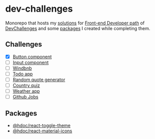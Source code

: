 # dev-challenges

Monorepo that hosts my [solutions](#challenges) for [Front-end Developer path](https://devchallenges.io/paths/front-end-developer) of [DevChallenges](http://devchallenges.io/) and some [packages](#packages) I created while completing them.

## Challenges

- [x] [Button component](/apps/button-component/)
- [ ] [Input component](/apps/input-component/)
- [ ] [Windbnb](/apps/windbnb/)
- [ ] [Todo app](/apps/todo-app/)
- [ ] [Random quote generator](/apps/random-quote-generator/)
- [ ] [Country quiz](/apps/country-quiz/)
- [ ] [Weather app](/apps/weather-app/)
- [ ] [Github Jobs](/apps/github-jobs/)

## Packages

- [@hdoc/react-toggle-theme](/packages/react-toggle-theme/)
- [@hdoc/react-material-icons](/packages/react-material-icons/)
